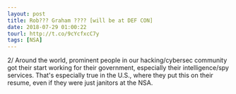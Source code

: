```yaml
---
layout: post
title: Rob??? Graham ???? [will be at DEF CON]
date: 2018-07-29 01:00:22
tourl: http://t.co/9cYcfxcC7y
tags: [NSA]
---
```

2/ Around the world, prominent people in our hacking/cybersec community got their start working for their government, especially their intelligence/spy services. That's especially true in the U.S., where they put this on their resume, even if they were just janitors at the NSA.